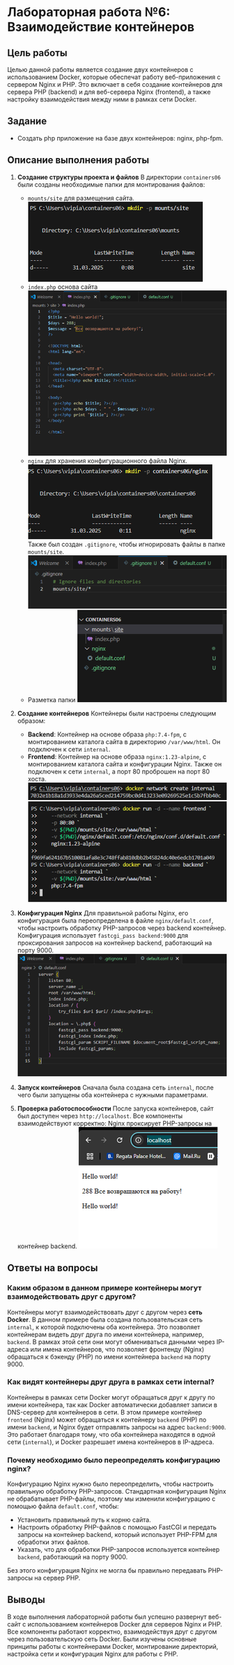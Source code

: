 # Лабораторная работа №6: Взаимодействие контейнеров

## Цель работы
Целью данной работы является создание двух контейнеров с использованием Docker, которые обеспечат работу веб-приложения с сервером Nginx и PHP. Это включает в себя создание контейнеров для сервера PHP (backend) и для веб-сервера Nginx (frontend), а также настройку взаимодействия между ними в рамках сети Docker.

## Задание
- Создать php приложение на базе двух контейнеров: nginx, php-fpm.

## Описание выполнения работы

1. **Создание структуры проекта и файлов**
   В директории `containers06` были созданы необходимые папки для монтирования файлов:
   - `mounts/site` для размещения сайта.
   ![mounts/site](/Images/2.png)
   - `index.php` основа сайта
   ![PHP](/Images/1.png)
   - `nginx` для хранения конфигурационного файла Nginx.
   ![nginx](/Images/3.png)
   Также был создан `.gitignore`, чтобы игнорировать файлы в папке `mounts/site`.
    ![.gitignore](/Images/gitignore.png)
    - Разметка папки
    ![list](/Images/list.png)
2. **Создание контейнеров**
   Контейнеры были настроены следующим образом:
   - **Backend**: Контейнер на основе образа `php:7.4-fpm`, с монтированием каталога сайта в директорию `/var/www/html`. Он подключен к сети `internal`.
   - **Frontend**: Контейнер на основе образа `nginx:1.23-alpine`, с монтированием каталога сайта и конфигурации Nginx. Также он подключен к сети `internal`, а порт 80 проброшен на порт 80 хоста.
    ![internal](/Images/4.png)
    ![BACK-FRONT](/Images/5.png)
3. **Конфигурация Nginx**
   Для правильной работы Nginx, его конфигурация была переопределена в файле `nginx/default.conf`, чтобы настроить обработку PHP-запросов через backend контейнер. Конфигурация использует `fastcgi_pass backend:9000` для проксирования запросов на контейнер backend, работающий на порту 9000.
    ![default](/Images/default.png)
4. **Запуск контейнеров**
   Сначала была создана сеть `internal`, после чего были запущены оба контейнера с нужными параметрами.

5. **Проверка работоспособности**
   После запуска контейнеров, сайт был доступен через `http://localhost`. Все компоненты взаимодействуют корректно: Nginx проксирует PHP-запросы на контейнер backend.
![Site](/Images/site.png)
## Ответы на вопросы

### Каким образом в данном примере контейнеры могут взаимодействовать друг с другом?

Контейнеры могут взаимодействовать друг с другом через **сеть Docker**. В данном примере была создана пользовательская сеть `internal`, к которой подключены оба контейнера. Это позволяет контейнерам видеть друг друга по имени контейнера, например, `backend`. В рамках этой сети они могут обмениваться данными через IP-адреса или имена контейнеров, что позволяет фронтенду (Nginx) обращаться к бэкенду (PHP) по имени контейнера `backend` на порту 9000.

### Как видят контейнеры друг друга в рамках сети internal?

Контейнеры в рамках сети Docker могут обращаться друг к другу по имени контейнера, так как Docker автоматически добавляет записи в DNS-сервер для контейнеров в сети. В этом примере контейнер `frontend` (Nginx) может обращаться к контейнеру `backend` (PHP) по имени `backend`, и Nginx будет отправлять запросы на адрес `backend:9000`. Это работает благодаря тому, что оба контейнера находятся в одной сети (`internal`), и Docker разрешает имена контейнеров в IP-адреса.

### Почему необходимо было переопределять конфигурацию nginx?

Конфигурацию Nginx нужно было переопределить, чтобы настроить правильную обработку PHP-запросов. Стандартная конфигурация Nginx не обрабатывает PHP-файлы, поэтому мы изменили конфигурацию с помощью файла `default.conf`, чтобы:
- Установить правильный путь к корню сайта.
- Настроить обработку PHP-файлов с помощью FastCGI и передать запросы на контейнер backend, который использует PHP-FPM для обработки этих файлов.
- Указать, что для обработки PHP-запросов используется контейнер `backend`, работающий на порту 9000.

Без этого конфигурация Nginx не могла бы правильно передавать PHP-запросы на сервер PHP.

## Выводы
В ходе выполнения лабораторной работы был успешно развернут веб-сайт с использованием контейнеров Docker для серверов Nginx и PHP. Все компоненты работают корректно, взаимодействуя друг с другом через пользовательскую сеть Docker. Были изучены основные принципы работы с контейнерами Docker, монтирование директорий, настройка сети и конфигурация Nginx для работы с PHP.
